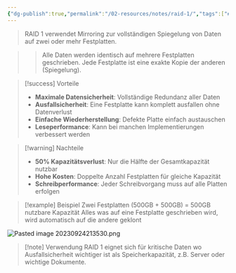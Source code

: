 ```yaml
---
{"dg-publish":true,"permalink":"/02-resources/notes/raid-1/","tags":["#raid/mirroring","#sicherheit/spiegelung","#informatik/hardware"],"noteIcon":"","updated":"2025-09-27T02:13:10.576+02:00"}
---
```



>RAID 1 verwendet Mirroring zur vollständigen Spiegelung von Daten auf zwei oder mehr Festplatten.

>>Alle Daten werden identisch auf mehrere Festplatten geschrieben. Jede Festplatte ist eine exakte Kopie der anderen (Spiegelung).

>[!success] Vorteile
>- **Maximale Datensicherheit**: Vollständige Redundanz aller Daten
>- **Ausfallsicherheit**: Eine Festplatte kann komplett ausfallen ohne Datenverlust
>- **Einfache Wiederherstellung**: Defekte Platte einfach austauschen
>- **Leseperformance**: Kann bei manchen Implementierungen verbessert werden

>[!warning] Nachteile
>- **50% Kapazitätsverlust**: Nur die Hälfte der Gesamtkapazität nutzbar
>- **Hohe Kosten**: Doppelte Anzahl Festplatten für gleiche Kapazität
>- **Schreibperformance**: Jeder Schreibvorgang muss auf alle Platten erfolgen

>[!example] Beispiel
>Zwei Festplatten (500GB + 500GB) = 500GB nutzbare Kapazität
>Alles was auf eine Festplatte geschrieben wird, wird automatisch auf die andere geklont

![Pasted image 20230924213530.png](/img/user/02%20-%20RESOURCES/Files/IMG/Pasted%20image%2020230924213530.png)

>[!note] Verwendung
>RAID 1 eignet sich für kritische Daten wo Ausfallsicherheit wichtiger ist als Speicherkapazität, z.B. Server oder wichtige Dokumente.